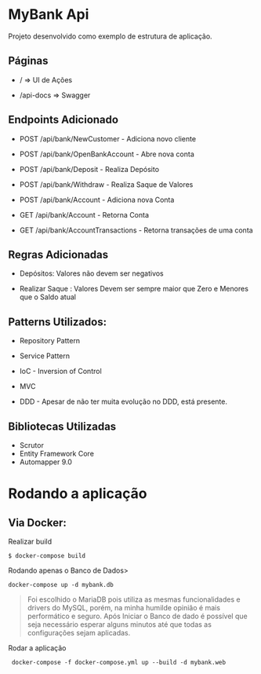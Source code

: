 
# MyBank Api
Projeto desenvolvido como exemplo de estrutura de aplicação.

## Páginas

* / => UI de Ações

* /api-docs => Swagger

  

## Endpoints Adicionado

  

* POST /api/bank/NewCustomer - Adiciona novo cliente

  

* POST /api/bank/OpenBankAccount - Abre nova conta

  

* POST /api/bank/Deposit - Realiza Depósito

  

* POST /api/bank/Withdraw - Realiza Saque de Valores

  

* POST /api/bank/Account - Adiciona nova Conta

  

* GET /api/bank/Account - Retorna Conta

  

* GET /api/bank/AccountTransactions - Retorna transações de uma conta

  

## Regras Adicionadas

  

* Depósitos: Valores não devem ser negativos

* Realizar Saque : Valores Devem ser sempre maior que Zero e Menores que o Saldo atual

  
  

## Patterns Utilizados:

  

* Repository Pattern

* Service Pattern

* IoC - Inversion of Control

* MVC

* DDD - Apesar de não ter muita evolução no DDD, está presente.

## Bibliotecas Utilizadas

 - Scrutor
 - Entity Framework Core
 - Automapper 9.0

# Rodando a aplicação

  

## Via Docker:

Realizar build

    $ docker-compose build
 Rodando apenas o Banco de Dados>

    docker-compose up -d mybank.db

> Foi escolhido o MariaDB pois utiliza as mesmas funcionalidades e drivers do MySQL, porém, na minha humilde opinião é mais performático e seguro.
> Após Iniciar o Banco de dado é possível que seja necessário esperar alguns minutos até que todas as configurações sejam aplicadas.

Rodar a aplicação

     docker-compose -f docker-compose.yml up --build -d mybank.web
